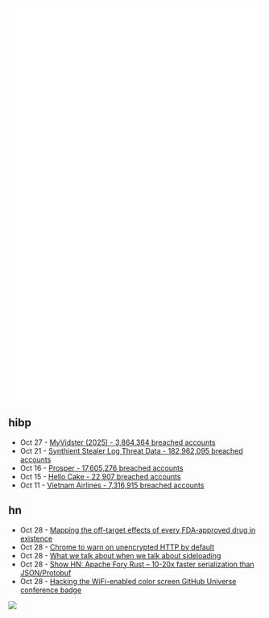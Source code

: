 ![Metrics](https://raw.githubusercontent.com/phixion/phixion/master/metrics.svg)

## hibp

<!--
for https://github.com/phixion/phixion/blob/main/.github/workflows/feeds.yml
-->
<!--START_SECTION:haveibeenpwnd-->
- Oct 27 - [MyVidster (2025) - 3,864,364 breached accounts](https://haveibeenpwned.com/Breach/MyVidster2025)
- Oct 21 - [Synthient Stealer Log Threat Data - 182,962,095 breached accounts](https://haveibeenpwned.com/Breach/SynthientStealerLogThreatData)
- Oct 16 - [Prosper - 17,605,276 breached accounts](https://haveibeenpwned.com/Breach/Prosper)
- Oct 15 - [Hello Cake - 22,907 breached accounts](https://haveibeenpwned.com/Breach/HelloCake)
- Oct 11 - [Vietnam Airlines - 7,316,915 breached accounts](https://haveibeenpwned.com/Breach/VietnamAirlines)
<!--END_SECTION:haveibeenpwnd-->

## hn

<!--
for https://github.com/phixion/phixion/blob/main/.github/workflows/feeds.yml
-->
<!--START_SECTION:hn-->
- Oct 28 - [Mapping the off-target effects of every FDA-approved drug in existence](https://www.owlposting.com/p/mapping-the-off-target-effects-of)
- Oct 28 - [Chrome to warn on unencrypted HTTP by default](https://security.googleblog.com/2025/10/https-by-default.html)
- Oct 28 - [What we talk about when we talk about sideloading](https://f-droid.org/2025/10/28/sideloading.html)
- Oct 28 - [Show HN: Apache Fory Rust – 10-20x faster serialization than JSON/Protobuf](https://fory.apache.org/blog/2025/10/29/fory_rust_versatile_serialization_framework/)
- Oct 28 - [Hacking the WiFi-enabled color screen GitHub Universe conference badge](https://simonwillison.net/2025/Oct/28/github-universe-badge/)
<!--END_SECTION:hn-->

<!--
for https://yhype.me
-->
![](https://hit.yhype.me/github/profile?user_id=13013670)
